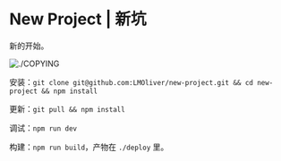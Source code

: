 # New Project | 新坑

新的开始。

![./COPYING](./COPYING)

安装：`git clone git@github.com:LMOliver/new-project.git && cd new-project && npm install`

更新：`git pull && npm install`

调试：`npm run dev`

构建：`npm run build`，产物在 `./deploy` 里。